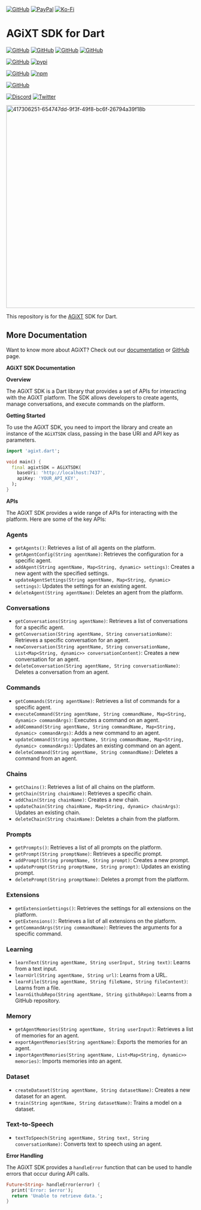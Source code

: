 [![GitHub](https://img.shields.io/badge/GitHub-Sponsor%20Josh%20XT-blue?logo=github&style=plastic)](https://github.com/sponsors/Josh-XT) [![PayPal](https://img.shields.io/badge/PayPal-Sponsor%20Josh%20XT-blue.svg?logo=paypal&style=plastic)](https://paypal.me/joshxt) [![Ko-Fi](https://img.shields.io/badge/Kofi-Sponsor%20Josh%20XT-blue.svg?logo=kofi&style=plastic)](https://ko-fi.com/joshxt)

# AGiXT SDK for Dart

[![GitHub](https://img.shields.io/badge/GitHub-AGiXT%20Core-blue?logo=github&style=plastic)](https://github.com/Josh-XT/AGiXT) [![GitHub](https://img.shields.io/badge/GitHub-AGiXT%20Hub-blue?logo=github&style=plastic)](https://github.com/AGiXT/hub) [![GitHub](https://img.shields.io/badge/GitHub-AGiXT%20NextJS%20Web%20UI-blue?logo=github&style=plastic)](https://github.com/AGiXT/nextjs) [![GitHub](https://img.shields.io/badge/GitHub-AGiXT%20Streamlit%20Web%20UI-blue?logo=github&style=plastic)](https://github.com/AGiXT/streamlit)

[![GitHub](https://img.shields.io/badge/GitHub-AGiXT%20Python%20SDK-blue?logo=github&style=plastic)](https://github.com/AGiXT/python-sdk) [![pypi](https://img.shields.io/badge/pypi-AGiXT%20Python%20SDK-blue?logo=pypi&style=plastic)](https://pypi.org/project/agixtsdk/)

[![GitHub](https://img.shields.io/badge/GitHub-AGiXT%20TypeScript%20SDK-blue?logo=github&style=plastic)](https://github.com/AGiXT/typescript-sdk) [![npm](https://img.shields.io/badge/npm-AGiXT%20TypeScript%20SDK-blue?logo=npm&style=plastic)](https://www.npmjs.com/package/agixt)

[![GitHub](https://img.shields.io/badge/GitHub-AGiXT%20Dart%20SDK-blue?logo=github&style=plastic)](https://github.com/AGiXT/dart-sdk)

[![Discord](https://img.shields.io/discord/1097720481970397356?label=Discord&logo=discord&logoColor=white&style=plastic&color=5865f2)](https://discord.gg/d3TkHRZcjD)
[![Twitter](https://img.shields.io/badge/Twitter-Follow_@Josh_XT-blue?logo=twitter&style=plastic)](https://twitter.com/Josh_XT) 

<img width="540" alt="417306251-654747dd-9f3f-49f8-bc6f-26794a39f18b" src="https://github.com/user-attachments/assets/6ece7c77-4088-4871-9b3b-c6b7d54558a8" />


This repository is for the [AGiXT](https://github.com/Josh-XT/AGiXT) SDK for Dart.

## More Documentation
Want to know more about AGiXT?  Check out our [documentation](https://josh-xt.github.io/AGiXT/) or [GitHub](https://github.com/Josh-XT/AGiXT) page.


**AGiXT SDK Documentation**

**Overview**

The AGiXT SDK is a Dart library that provides a set of APIs for interacting with the AGiXT platform. The SDK allows developers to create agents, manage conversations, and execute commands on the platform.

**Getting Started**

To use the AGiXT SDK, you need to import the library and create an instance of the `AGiXTSDK` class, passing in the base URI and API key as parameters.
```dart
import 'agixt.dart';

void main() {
  final agixtSDK = AGiXTSDK(
    baseUri: 'http://localhost:7437',
    apiKey: 'YOUR_API_KEY',
  );
}
```
**APIs**

The AGiXT SDK provides a wide range of APIs for interacting with the platform. Here are some of the key APIs:

### Agents

* `getAgents()`: Retrieves a list of all agents on the platform.
* `getAgentConfig(String agentName)`: Retrieves the configuration for a specific agent.
* `addAgent(String agentName, Map<String, dynamic> settings)`: Creates a new agent with the specified settings.
* `updateAgentSettings(String agentName, Map<String, dynamic> settings)`: Updates the settings for an existing agent.
* `deleteAgent(String agentName)`: Deletes an agent from the platform.

### Conversations

* `getConversations(String agentName)`: Retrieves a list of conversations for a specific agent.
* `getConversation(String agentName, String conversationName)`: Retrieves a specific conversation for an agent.
* `newConversation(String agentName, String conversationName, List<Map<String, dynamic>> conversationContent)`: Creates a new conversation for an agent.
* `deleteConversation(String agentName, String conversationName)`: Deletes a conversation from an agent.

### Commands

* `getCommands(String agentName)`: Retrieves a list of commands for a specific agent.
* `executeCommand(String agentName, String commandName, Map<String, dynamic> commandArgs)`: Executes a command on an agent.
* `addCommand(String agentName, String commandName, Map<String, dynamic> commandArgs)`: Adds a new command to an agent.
* `updateCommand(String agentName, String commandName, Map<String, dynamic> commandArgs)`: Updates an existing command on an agent.
* `deleteCommand(String agentName, String commandName)`: Deletes a command from an agent.

### Chains

* `getChains()`: Retrieves a list of all chains on the platform.
* `getChain(String chainName)`: Retrieves a specific chain.
* `addChain(String chainName)`: Creates a new chain.
* `updateChain(String chainName, Map<String, dynamic> chainArgs)`: Updates an existing chain.
* `deleteChain(String chainName)`: Deletes a chain from the platform.

### Prompts

* `getPrompts()`: Retrieves a list of all prompts on the platform.
* `getPrompt(String promptName)`: Retrieves a specific prompt.
* `addPrompt(String promptName, String prompt)`: Creates a new prompt.
* `updatePrompt(String promptName, String prompt)`: Updates an existing prompt.
* `deletePrompt(String promptName)`: Deletes a prompt from the platform.

### Extensions

* `getExtensionSettings()`: Retrieves the settings for all extensions on the platform.
* `getExtensions()`: Retrieves a list of all extensions on the platform.
* `getCommandArgs(String commandName)`: Retrieves the arguments for a specific command.

### Learning

* `learnText(String agentName, String userInput, String text)`: Learns from a text input.
* `learnUrl(String agentName, String url)`: Learns from a URL.
* `learnFile(String agentName, String fileName, String fileContent)`: Learns from a file.
* `learnGithubRepo(String agentName, String githubRepo)`: Learns from a GitHub repository.

### Memory

* `getAgentMemories(String agentName, String userInput)`: Retrieves a list of memories for an agent.
* `exportAgentMemories(String agentName)`: Exports the memories for an agent.
* `importAgentMemories(String agentName, List<Map<String, dynamic>> memories)`: Imports memories into an agent.

### Dataset

* `createDataset(String agentName, String datasetName)`: Creates a new dataset for an agent.
* `train(String agentName, String datasetName)`: Trains a model on a dataset.

### Text-to-Speech

* `textToSpeech(String agentName, String text, String conversationName)`: Converts text to speech using an agent.

**Error Handling**

The AGiXT SDK provides a `handleError` function that can be used to handle errors that occur during API calls.
```dart
Future<String> handleError(error) {
  print('Error: $error');
  return 'Unable to retrieve data.';
}
```
